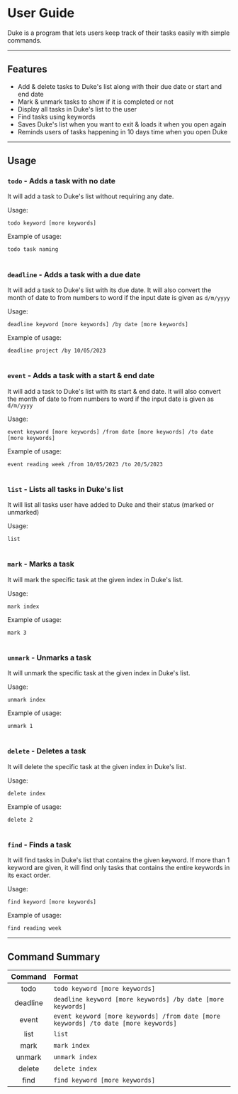 # User Guide

Duke is a program that lets users keep track of their tasks easily with simple commands.

---
## Features 
+ Add & delete tasks to Duke's list along with their due date or start and end date
+ Mark & unmark tasks to show if it is completed or not
+ Display all tasks in Duke's list to the user
+ Find tasks using keywords
+ Saves Duke's list when you want to exit & loads it when you open again
+ Reminds users of tasks happening in 10 days time when you open Duke

---
## Usage

### `todo` - Adds a task with no date

It will add a task to Duke's list without requiring any date.

Usage:

`todo keyword [more keywords]`

Example of usage: 

`todo task naming`

#

### `deadline` - Adds a task with a due date

It will add a task to Duke's list with its due date.
It will also convert the month of date to from numbers to word if the input date is given as `d/m/yyyy`

Usage:

`deadline keyword [more keywords] /by date [more keywords]`

Example of usage:

`deadline project /by 10/05/2023`

#

### `event` - Adds a task with a start & end date

It will add a task to Duke's list with its start & end date.
It will also convert the month of date to from numbers to word if the input date is given as `d/m/yyyy`

Usage:

`event keyword [more keywords] /from date [more keywords] /to date [more keywords]`

Example of usage:

`event reading week /from 10/05/2023 /to 20/5/2023`

#

### `list` - Lists all tasks in Duke's list

It will list all tasks user have added to Duke and their status (marked or unmarked)

Usage:

`list`

#

### `mark` - Marks a task 

It will mark the specific task at the given index in Duke's list.

Usage:

`mark index`

Example of usage:

`mark 3`

#

### `unmark` - Unmarks a task

It will unmark the specific task at the given index in Duke's list.

Usage:

`unmark index`

Example of usage:

`unmark 1`

#

### `delete` - Deletes a task

It will delete the specific task at the given index in Duke's list.

Usage:

`delete index`

Example of usage:

`delete 2`

#

### `find` - Finds a task

It will find tasks in Duke's list that contains the given keyword.
If more than 1 keyword are given, it will find only tasks that contains the entire keywords in its exact order.

Usage:

`find keyword [more keywords]`

Example of usage:

`find reading week`

---
## Command Summary

| **Command** | **Format**                     | 
|:-----------:|:-------------------------------|
|    todo     | `todo keyword [more keywords]` | 
|  deadline   | `deadline keyword [more keywords] /by date [more keywords]` | 
|    event    | `event keyword [more keywords] /from date [more keywords] /to date [more keywords]` | 
|    list     | `list`                         | 
|    mark     | `mark index`                   | 
|   unmark    | `unmark index`                 | 
|   delete    | `delete index`                 | 
|    find     | `find keyword [more keywords]` | 